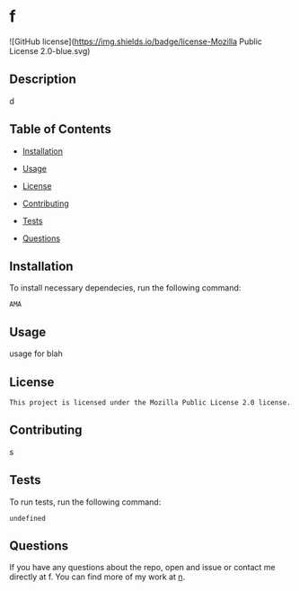 # f
  ![GitHub license](https://img.shields.io/badge/license-Mozilla Public License 2.0-blue.svg)

  ## Description

d

## Table of Contents

* [Installation](#installation)

* [Usage](#usage)

* [License](#license)

* [Contributing](#contributing)

* [Tests](#tests)

* [Questions](#questions)

## Installation

To install necessary dependecies, run the following command:

```
AMA
```

## Usage

usage for blah

## License
    
    This project is licensed under the Mozilla Public License 2.0 license.

## Contributing

s

## Tests

To run tests, run the following command:

```
undefined
```

## Questions

If you have any questions about the repo, open and issue or contact me directly at f.
You can find more of my work at [n](https://github.com/n/).

